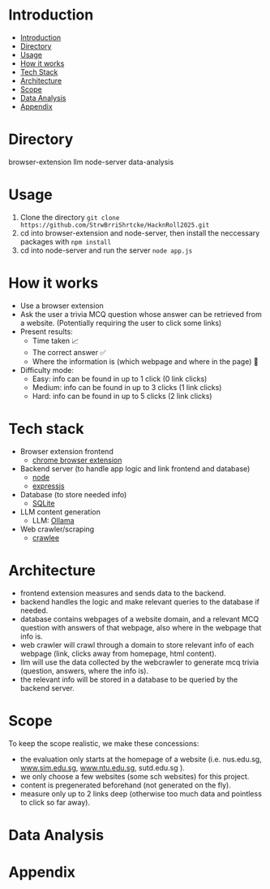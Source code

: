 # Introduction
<!--toc:start-->
- [Introduction](#Introduction)
- [Directory](#Directory)
- [Usage](#Usage)
- [How it works](#how-it-works)
- [Tech Stack](#tech-stack)
- [Architecture](#architecture)
- [Scope](#scope)
- [Data Analysis](#data-analysis)
- [Appendix](#appendix)
<!--toc:end-->


# Directory
browser-extension
llm
node-server
data-analysis

# Usage
1. Clone the directory `git clone https://github.com/StrwBrriShrtcke/HacknRoll2025.git`
2. cd into browser-extension and node-server, then install the neccessary packages with `npm install`
3. cd into node-server and run the server `node app.js`

# How it works
- Use a browser extension 
- Ask the user a trivia MCQ question whose answer can be retrieved from a website. (Potentially requiring the user to click some links)
- Present results:
  - Time taken 📈
  - The correct answer ✅
  - Where the information is (which webpage and where in the page) 📄
- Difficulty mode:
  - Easy: info can be found in up to 1 click (0 link clicks)
  - Medium: info can be found in up to 3 clicks (1 link clicks)
  - Hard: info can be found in up to 5 clicks (2 link clicks)

# Tech stack
- Browser extension frontend
  - [chrome browser extension]()
- Backend server (to handle app logic and link frontend and database)
  - [node](https://nodejs.org/en)
  - [expressjs](https://expressjs.com/)
- Database (to store needed info)
  - [SQLite](https://www.sqlite.org/)
- LLM content generation
  - LLM: [Ollama](https://ollama.com/blog/structured-outputs)
- Web crawler/scraping
  - [crawlee](https://crawlee.dev/) 

# Architecture
- frontend extension measures and sends data to the backend.
- backend handles the logic and make relevant queries to the database if needed.
- database contains webpages of a website domain, and a relevant MCQ question with answers of that webpage, also where in the webpage that info is.
- web crawler will crawl through a domain to store relevant info of each webpage (link, clicks away from homepage, html content).
- llm will use the data collected by the webcrawler to generate mcq trivia (question, answers, where the info is).
- the relevant info will be stored in a database to be queried by the backend server.

# Scope
To keep the scope realistic, we make these concessions:
- the evaluation only starts at the homepage of a website (i.e. nus.edu.sg, www.sim.edu.sg, www.ntu.edu.sg, sutd.edu.sg ).
- we only choose a few websites (some sch websites) for this project.
- content is pregenerated beforehand (not generated on the fly).
- measure only up to 2 links deep (otherwise too much data and pointless to click so far away).

# Data Analysis

# Appendix